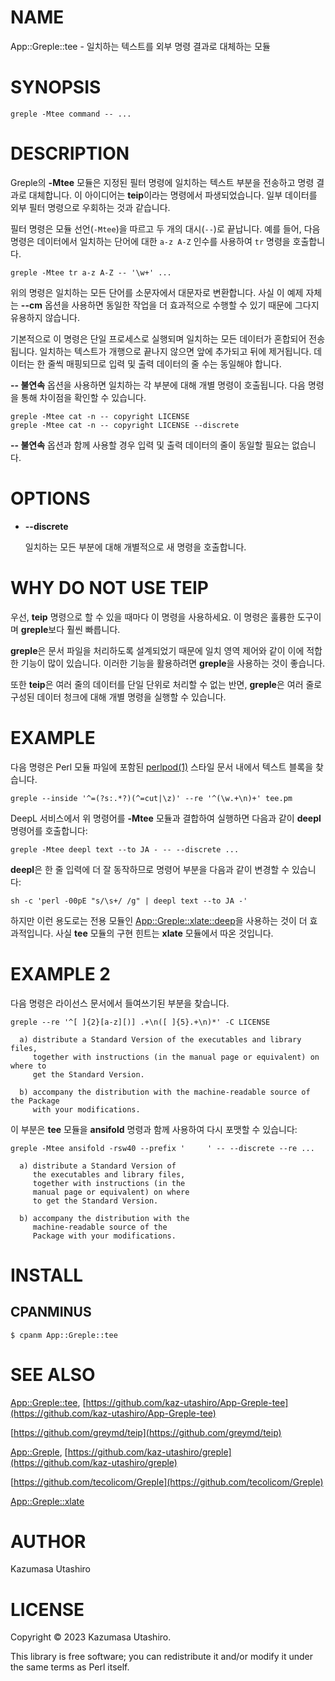 # NAME

App::Greple::tee - 일치하는 텍스트를 외부 명령 결과로 대체하는 모듈

# SYNOPSIS

    greple -Mtee command -- ...

# DESCRIPTION

Greple의 **-Mtee** 모듈은 지정된 필터 명령에 일치하는 텍스트 부분을 전송하고 명령 결과로 대체합니다. 이 아이디어는 **teip**이라는 명령에서 파생되었습니다. 일부 데이터를 외부 필터 명령으로 우회하는 것과 같습니다.

필터 명령은 모듈 선언(`-Mtee`)을 따르고 두 개의 대시(`--`)로 끝납니다. 예를 들어, 다음 명령은 데이터에서 일치하는 단어에 대한 `a-z A-Z` 인수를 사용하여 `tr` 명령을 호출합니다.

    greple -Mtee tr a-z A-Z -- '\w+' ...

위의 명령은 일치하는 모든 단어를 소문자에서 대문자로 변환합니다. 사실 이 예제 자체는 **--cm** 옵션을 사용하면 동일한 작업을 더 효과적으로 수행할 수 있기 때문에 그다지 유용하지 않습니다.

기본적으로 이 명령은 단일 프로세스로 실행되며 일치하는 모든 데이터가 혼합되어 전송됩니다. 일치하는 텍스트가 개행으로 끝나지 않으면 앞에 추가되고 뒤에 제거됩니다. 데이터는 한 줄씩 매핑되므로 입력 및 출력 데이터의 줄 수는 동일해야 합니다.

**-- 불연속** 옵션을 사용하면 일치하는 각 부분에 대해 개별 명령이 호출됩니다. 다음 명령을 통해 차이점을 확인할 수 있습니다.

    greple -Mtee cat -n -- copyright LICENSE
    greple -Mtee cat -n -- copyright LICENSE --discrete

**-- 불연속** 옵션과 함께 사용할 경우 입력 및 출력 데이터의 줄이 동일할 필요는 없습니다.

# OPTIONS

- **--discrete**

    일치하는 모든 부분에 대해 개별적으로 새 명령을 호출합니다.

# WHY DO NOT USE TEIP

우선, **teip** 명령으로 할 수 있을 때마다 이 명령을 사용하세요. 이 명령은 훌륭한 도구이며 **greple**보다 훨씬 빠릅니다.

**greple**은 문서 파일을 처리하도록 설계되었기 때문에 일치 영역 제어와 같이 이에 적합한 기능이 많이 있습니다. 이러한 기능을 활용하려면 **greple**을 사용하는 것이 좋습니다.

또한 **teip**은 여러 줄의 데이터를 단일 단위로 처리할 수 없는 반면, **greple**은 여러 줄로 구성된 데이터 청크에 대해 개별 명령을 실행할 수 있습니다.

# EXAMPLE

다음 명령은 Perl 모듈 파일에 포함된 [perlpod(1)](http://man.he.net/man1/perlpod) 스타일 문서 내에서 텍스트 블록을 찾습니다.

    greple --inside '^=(?s:.*?)(^=cut|\z)' --re '^(\w.+\n)+' tee.pm

DeepL 서비스에서 위 명령어를 **-Mtee** 모듈과 결합하여 실행하면 다음과 같이 **deepl** 명령어를 호출합니다:

    greple -Mtee deepl text --to JA - -- --discrete ...

**deepl**은 한 줄 입력에 더 잘 동작하므로 명령어 부분을 다음과 같이 변경할 수 있습니다:

    sh -c 'perl -00pE "s/\s+/ /g" | deepl text --to JA -'

하지만 이런 용도로는 전용 모듈인 [App::Greple::xlate::deep](https://metacpan.org/pod/App%3A%3AGreple%3A%3Axlate%3A%3Adeep)을 사용하는 것이 더 효과적입니다. 사실 **tee** 모듈의 구현 힌트는 **xlate** 모듈에서 따온 것입니다.

# EXAMPLE 2

다음 명령은 라이선스 문서에서 들여쓰기된 부분을 찾습니다.

    greple --re '^[ ]{2}[a-z][)] .+\n([ ]{5}.+\n)*' -C LICENSE

      a) distribute a Standard Version of the executables and library files,
         together with instructions (in the manual page or equivalent) on where to
         get the Standard Version.
    
      b) accompany the distribution with the machine-readable source of the Package
         with your modifications.
    

이 부분은 **tee** 모듈을 **ansifold** 명령과 함께 사용하여 다시 포맷할 수 있습니다:

    greple -Mtee ansifold -rsw40 --prefix '     ' -- --discrete --re ...

      a) distribute a Standard Version of
         the executables and library files,
         together with instructions (in the
         manual page or equivalent) on where
         to get the Standard Version.
    
      b) accompany the distribution with the
         machine-readable source of the
         Package with your modifications.
    

# INSTALL

## CPANMINUS

    $ cpanm App::Greple::tee

# SEE ALSO

[App::Greple::tee](https://metacpan.org/pod/App%3A%3AGreple%3A%3Atee), [https://github.com/kaz-utashiro/App-Greple-tee](https://github.com/kaz-utashiro/App-Greple-tee)

[https://github.com/greymd/teip](https://github.com/greymd/teip)

[App::Greple](https://metacpan.org/pod/App%3A%3AGreple), [https://github.com/kaz-utashiro/greple](https://github.com/kaz-utashiro/greple)

[https://github.com/tecolicom/Greple](https://github.com/tecolicom/Greple)

[App::Greple::xlate](https://metacpan.org/pod/App%3A%3AGreple%3A%3Axlate)

# AUTHOR

Kazumasa Utashiro

# LICENSE

Copyright © 2023 Kazumasa Utashiro.

This library is free software; you can redistribute it and/or modify
it under the same terms as Perl itself.
